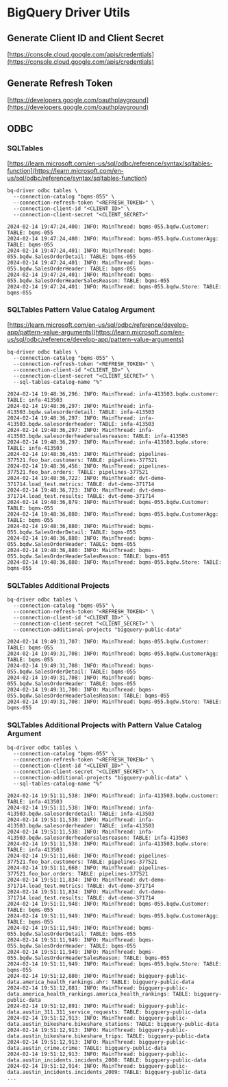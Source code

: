 # BigQuery Driver Utils

## Generate Client ID and Client Secret

[https://console.cloud.google.com/apis/credentials](https://console.cloud.google.com/apis/credentials)

## Generate Refresh Token

[https://developers.google.com/oauthplayground](https://developers.google.com/oauthplayground)

## ODBC

### SQLTables

[https://learn.microsoft.com/en-us/sql/odbc/reference/syntax/sqltables-function](https://learn.microsoft.com/en-us/sql/odbc/reference/syntax/sqltables-function)

<!-- markdownlint-disable -->
```shell
bq-driver odbc tables \
  --connection-catalog "bqms-055" \
  --connection-refresh-token "<REFRESH_TOKEN>" \
  --connection-client-id "<CLIENT_ID>" \
  --connection-client-secret "<CLIENT_SECRET>"
  
2024-02-14 19:47:24,400: INFO: MainThread: bqms-055.bqdw.Customer: TABLE: bqms-055
2024-02-14 19:47:24,400: INFO: MainThread: bqms-055.bqdw.CustomerAgg: TABLE: bqms-055
2024-02-14 19:47:24,401: INFO: MainThread: bqms-055.bqdw.SalesOrderDetail: TABLE: bqms-055
2024-02-14 19:47:24,401: INFO: MainThread: bqms-055.bqdw.SalesOrderHeader: TABLE: bqms-055
2024-02-14 19:47:24,401: INFO: MainThread: bqms-055.bqdw.SalesOrderHeaderSalesReason: TABLE: bqms-055
2024-02-14 19:47:24,401: INFO: MainThread: bqms-055.bqdw.Store: TABLE: bqms-055
```
<!-- markdownlint-enable -->

### SQLTables Pattern Value Catalog Argument

[https://learn.microsoft.com/en-us/sql/odbc/reference/develop-app/pattern-value-arguments](https://learn.microsoft.com/en-us/sql/odbc/reference/develop-app/pattern-value-arguments)

<!-- markdownlint-disable -->
```shell
bq-driver odbc tables \
  --connection-catalog "bqms-055" \
  --connection-refresh-token "<REFRESH_TOKEN>" \
  --connection-client-id "<CLIENT_ID>" \
  --connection-client-secret "<CLIENT_SECRET>" \
  --sql-tables-catalog-name "%"

2024-02-14 19:48:36,296: INFO: MainThread: infa-413503.bqdw.customer: TABLE: infa-413503
2024-02-14 19:48:36,297: INFO: MainThread: infa-413503.bqdw.salesorderdetail: TABLE: infa-413503
2024-02-14 19:48:36,297: INFO: MainThread: infa-413503.bqdw.salesorderheader: TABLE: infa-413503
2024-02-14 19:48:36,297: INFO: MainThread: infa-413503.bqdw.salesorderheadersalesreason: TABLE: infa-413503
2024-02-14 19:48:36,297: INFO: MainThread: infa-413503.bqdw.store: TABLE: infa-413503
2024-02-14 19:48:36,455: INFO: MainThread: pipelines-377521.foo_bar.customers: TABLE: pipelines-377521
2024-02-14 19:48:36,456: INFO: MainThread: pipelines-377521.foo_bar.orders: TABLE: pipelines-377521
2024-02-14 19:48:36,722: INFO: MainThread: dvt-demo-371714.load_test.metrics: TABLE: dvt-demo-371714
2024-02-14 19:48:36,723: INFO: MainThread: dvt-demo-371714.load_test.results: TABLE: dvt-demo-371714
2024-02-14 19:48:36,879: INFO: MainThread: bqms-055.bqdw.Customer: TABLE: bqms-055
2024-02-14 19:48:36,880: INFO: MainThread: bqms-055.bqdw.CustomerAgg: TABLE: bqms-055
2024-02-14 19:48:36,880: INFO: MainThread: bqms-055.bqdw.SalesOrderDetail: TABLE: bqms-055
2024-02-14 19:48:36,880: INFO: MainThread: bqms-055.bqdw.SalesOrderHeader: TABLE: bqms-055
2024-02-14 19:48:36,880: INFO: MainThread: bqms-055.bqdw.SalesOrderHeaderSalesReason: TABLE: bqms-055
2024-02-14 19:48:36,880: INFO: MainThread: bqms-055.bqdw.Store: TABLE: bqms-055

```
<!-- markdownlint-enable -->

### SQLTables Additional Projects

<!-- markdownlint-disable -->
```shell
bq-driver odbc tables \
  --connection-catalog "bqms-055" \
  --connection-refresh-token "<REFRESH_TOKEN>" \
  --connection-client-id "<CLIENT_ID>" \
  --connection-client-secret "<CLIENT_SECRET>" \
  --connection-additional-projects "bigquery-public-data"

2024-02-14 19:49:31,707: INFO: MainThread: bqms-055.bqdw.Customer: TABLE: bqms-055
2024-02-14 19:49:31,708: INFO: MainThread: bqms-055.bqdw.CustomerAgg: TABLE: bqms-055
2024-02-14 19:49:31,708: INFO: MainThread: bqms-055.bqdw.SalesOrderDetail: TABLE: bqms-055
2024-02-14 19:49:31,708: INFO: MainThread: bqms-055.bqdw.SalesOrderHeader: TABLE: bqms-055
2024-02-14 19:49:31,708: INFO: MainThread: bqms-055.bqdw.SalesOrderHeaderSalesReason: TABLE: bqms-055
2024-02-14 19:49:31,708: INFO: MainThread: bqms-055.bqdw.Store: TABLE: bqms-055

```
<!-- markdownlint-enable -->

### SQLTables Additional Projects with Pattern Value Catalog Argument

<!-- markdownlint-disable -->
```shell
bq-driver odbc tables \
  --connection-catalog "bqms-055" \
  --connection-refresh-token "<REFRESH_TOKEN>" \
  --connection-client-id "<CLIENT_ID>" \
  --connection-client-secret "<CLIENT_SECRET>" \
  --connection-additional-projects "bigquery-public-data" \
  --sql-tables-catalog-name "%"

2024-02-14 19:51:11,538: INFO: MainThread: infa-413503.bqdw.customer: TABLE: infa-413503
2024-02-14 19:51:11,538: INFO: MainThread: infa-413503.bqdw.salesorderdetail: TABLE: infa-413503
2024-02-14 19:51:11,538: INFO: MainThread: infa-413503.bqdw.salesorderheader: TABLE: infa-413503
2024-02-14 19:51:11,538: INFO: MainThread: infa-413503.bqdw.salesorderheadersalesreason: TABLE: infa-413503
2024-02-14 19:51:11,538: INFO: MainThread: infa-413503.bqdw.store: TABLE: infa-413503
2024-02-14 19:51:11,668: INFO: MainThread: pipelines-377521.foo_bar.customers: TABLE: pipelines-377521
2024-02-14 19:51:11,668: INFO: MainThread: pipelines-377521.foo_bar.orders: TABLE: pipelines-377521
2024-02-14 19:51:11,834: INFO: MainThread: dvt-demo-371714.load_test.metrics: TABLE: dvt-demo-371714
2024-02-14 19:51:11,834: INFO: MainThread: dvt-demo-371714.load_test.results: TABLE: dvt-demo-371714
2024-02-14 19:51:11,948: INFO: MainThread: bqms-055.bqdw.Customer: TABLE: bqms-055
2024-02-14 19:51:11,949: INFO: MainThread: bqms-055.bqdw.CustomerAgg: TABLE: bqms-055
2024-02-14 19:51:11,949: INFO: MainThread: bqms-055.bqdw.SalesOrderDetail: TABLE: bqms-055
2024-02-14 19:51:11,949: INFO: MainThread: bqms-055.bqdw.SalesOrderHeader: TABLE: bqms-055
2024-02-14 19:51:11,949: INFO: MainThread: bqms-055.bqdw.SalesOrderHeaderSalesReason: TABLE: bqms-055
2024-02-14 19:51:11,949: INFO: MainThread: bqms-055.bqdw.Store: TABLE: bqms-055
2024-02-14 19:51:12,880: INFO: MainThread: bigquery-public-data.america_health_rankings.ahr: TABLE: bigquery-public-data
2024-02-14 19:51:12,881: INFO: MainThread: bigquery-public-data.america_health_rankings.america_health_rankings: TABLE: bigquery-public-data
2024-02-14 19:51:12,891: INFO: MainThread: bigquery-public-data.austin_311.311_service_requests: TABLE: bigquery-public-data
2024-02-14 19:51:12,913: INFO: MainThread: bigquery-public-data.austin_bikeshare.bikeshare_stations: TABLE: bigquery-public-data
2024-02-14 19:51:12,913: INFO: MainThread: bigquery-public-data.austin_bikeshare.bikeshare_trips: TABLE: bigquery-public-data
2024-02-14 19:51:12,913: INFO: MainThread: bigquery-public-data.austin_crime.crime: TABLE: bigquery-public-data
2024-02-14 19:51:12,913: INFO: MainThread: bigquery-public-data.austin_incidents.incidents_2008: TABLE: bigquery-public-data
2024-02-14 19:51:12,914: INFO: MainThread: bigquery-public-data.austin_incidents.incidents_2009: TABLE: bigquery-public-data
...
```
<!-- markdownlint-enable -->